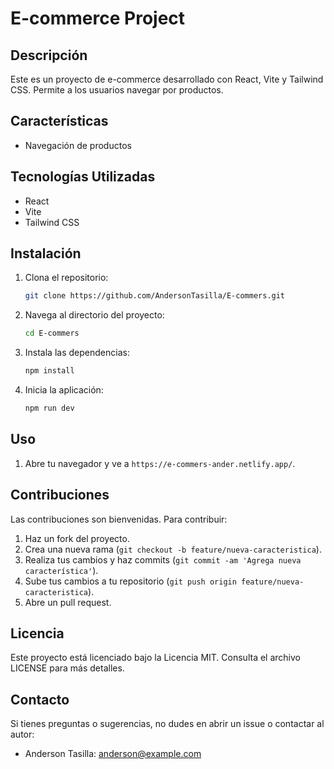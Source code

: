 # E-commerce Project

## Descripción
Este es un proyecto de e-commerce desarrollado con React, Vite y Tailwind CSS. Permite a los usuarios navegar por productos.

## Características
- Navegación de productos

## Tecnologías Utilizadas
- React
- Vite
- Tailwind CSS

## Instalación
1. Clona el repositorio:
    ```bash
    git clone https://github.com/AndersonTasilla/E-commers.git
    ```
2. Navega al directorio del proyecto:
    ```bash
    cd E-commers
    ```
3. Instala las dependencias:
    ```bash
    npm install
    ```
4. Inicia la aplicación:
    ```bash
    npm run dev
    ```

## Uso
1. Abre tu navegador y ve a `https://e-commers-ander.netlify.app/`.

## Contribuciones
Las contribuciones son bienvenidas. Para contribuir:
1. Haz un fork del proyecto.
2. Crea una nueva rama (`git checkout -b feature/nueva-caracteristica`).
3. Realiza tus cambios y haz commits (`git commit -am 'Agrega nueva característica'`).
4. Sube tus cambios a tu repositorio (`git push origin feature/nueva-caracteristica`).
5. Abre un pull request.

## Licencia
Este proyecto está licenciado bajo la Licencia MIT. Consulta el archivo LICENSE para más detalles.

## Contacto
Si tienes preguntas o sugerencias, no dudes en abrir un issue o contactar al autor:
- Anderson Tasilla: [anderson@example.com](mailto:andersontasilla.dev@gmail.com)